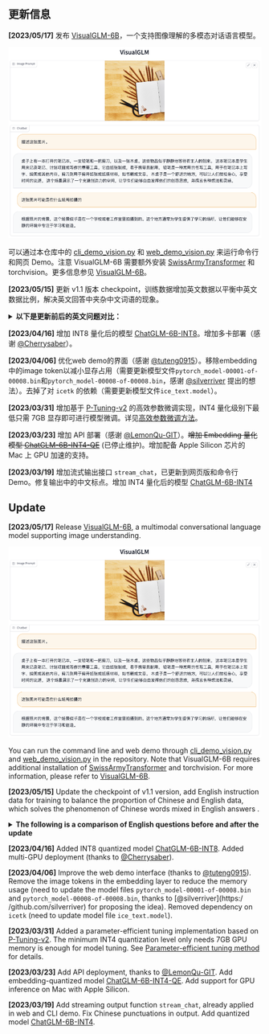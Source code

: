 ## 更新信息
**[2023/05/17]** 发布 [VisualGLM-6B](https://github.com/THUDM/VisualGLM-6B)，一个支持图像理解的多模态对话语言模型。

![](resources/visualglm.png)

可以通过本仓库中的 [cli_demo_vision.py](cli_demo_vision.py) 和 [web_demo_vision.py](web_demo_vision.py) 来运行命令行和网页 Demo。注意 VisualGLM-6B 需要额外安装 [SwissArmyTransformer](https://github.com/THUDM/SwissArmyTransformer/) 和 torchvision。更多信息参见 [VisualGLM-6B](https://github.com/THUDM/VisualGLM-6B)。

**[2023/05/15]** 更新 v1.1 版本 checkpoint，训练数据增加英文数据以平衡中英文数据比例，解决英文回答中夹杂中文词语的现象。

<details><summary><b>以下是更新前后的英文问题对比：</b></summary>

* 问题：Describe a time when you had to make a difficult decision.
  - v1.0:
  ![](resources/english-q1-old.png)
  - v1.1:
  ![](resources/english-q1-new.png)
* 问题：Describe the function of a computer motherboard
  - v1.0:
  ![](resources/english-q2-old.png)
  - v1.1: 
  ![](resources/english-q2-new.png)
* 问题：Develop a plan to reduce electricity usage in a home.
  - v1.0:
  ![](resources/english-q3-old.png)
  - v1.1:
  ![](resources/english-q3-new.png)
* 问题：未来的NFT，可能真实定义一种现实的资产，它会是一处房产，一辆汽车，一片土地等等，这样的数字凭证可能比真实的东西更有价值，你可以随时交易和使用，在虚拟和现实中无缝的让拥有的资产继续创造价值，未来会是万物归我所用，但不归我所有的时代。翻译成专业的英语
  - v1.0:
  ![](resources/english-q4-old.png)
  - v1.1:
  ![](resources/english-q4-new.png)
</details>

**[2023/04/16]** 增加 INT8 量化后的模型 [ChatGLM-6B-INT8](https://huggingface.co/THUDM/chatglm-6b-int8)。增加多卡部署（感谢 [@Cherrysaber](https://github.com/Cherrysaber)）。

**[2023/04/06]** 优化web demo的界面（感谢 [@tuteng0915](https://github.com/tuteng0915)）。移除embedding中的image token以减小显存占用（需要更新模型文件`pytorch_model-00001-of-00008.bin`和`pytorch_model-00008-of-00008.bin`，感谢 [@silverriver](https://github.com/silverriver) 提出的想法）。去掉了对 `icetk` 的依赖（需要更新模型文件`ice_text.model`）。

**[2023/03/31]** 增加基于 [P-Tuning-v2](https://github.com/THUDM/P-tuning-v2) 的高效参数微调实现，INT4 量化级别下最低只需 7GB 显存即可进行模型微调。详见[高效参数微调方法](ptuning/README.md)。

**[2023/03/23]** 增加 API 部署（感谢 [@LemonQu-GIT](https://github.com/LemonQu-GIT)）。~~增加 Embedding 量化模型 [ChatGLM-6B-INT4-QE](https://huggingface.co/THUDM/chatglm-6b-int4-qe)~~ (已停止维护)。增加配备 Apple Silicon 芯片的 Mac 上 GPU 加速的支持。

**[2023/03/19]** 增加流式输出接口 `stream_chat`，已更新到网页版和命令行 Demo。修复输出中的中文标点。增加 INT4 量化后的模型 [ChatGLM-6B-INT4](https://huggingface.co/THUDM/chatglm-6b-int4)


## Update
**[2023/05/17]** Release [VisualGLM-6B](https://github.com/THUDM/VisualGLM-6B), a multimodal conversational language model supporting image understanding.

![](resources/visualglm.png)

You can run the command line and web demo through [cli_demo_vision.py](cli_demo_vision.py) and [web_demo_vision.py](web_demo_vision.py) in the repository. Note that VisualGLM-6B requires additional installation of [SwissArmyTransformer](https://github.com/THUDM/SwissArmyTransformer/) and torchvision. For more information, please refer to  [VisualGLM-6B](https://github.com/THUDM/VisualGLM-6B).

**[2023/05/15]** Update the checkpoint of v1.1 version, add English instruction data for training to balance the proportion of Chinese and English data, which solves the phenomenon of Chinese words mixed in English answers .

<details><summary><b>The following is a comparison of English questions before and after the update</b></summary>

* Question: Describe a time when you had to make a difficult decision.
  - v1.0:
  ![](resources/english-q1-old.png)
  - v1.1:
  ![](resources/english-q1-new.png)
* Question: Describe the function of a computer motherboard
  - v1.0:
  ![](resources/english-q2-old.png)
  - v1.1:
  ![](resources/english-q2-new.png)
* Question: Develop a plan to reduce electricity usage in a home.
  - v1.0:
  ![](resources/english-q3-old.png)
  - v1.1:
  ![](resources/english-q3-new.png)
* Question：未来的NFT，可能真实定义一种现实的资产，它会是一处房产，一辆汽车，一片土地等等，这样的数字凭证可能比真实的东西更有价值，你可以随时交易和使用，在虚拟和现实中无缝的让拥有的资产继续创造价值，未来会是万物归我所用，但不归我所有的时代。翻译成专业的英语
  - v1.0:
  ![](resources/english-q4-old.png)
  - v1.1:
  ![](resources/english-q4-new.png)
</details>

**[2023/04/16]** Added INT8 quantized model [ChatGLM-6B-INT8](https://huggingface.co/THUDM/chatglm-6b-int8). Added multi-GPU deployment (thanks to [@Cherrysaber](https://github.com/Cherrysaber)).

**[2023/04/06]** Improve the web demo interface (thanks to [@tuteng0915](https://github.com/tuteng0915)). Remove the image tokens in the embedding layer to reduce the memory usage (need to update the model files `pytorch_model-00001-of-00008.bin` and `pytorch_model-00008-of-00008.bin`, thanks to [@silverriver](https:/ /github.com/silverriver) for proposing the idea). Removed dependency on `icetk` (need to update model file `ice_text.model`).

**[2023/03/31]** Added a parameter-efficient tuning implementation based on [P-Tuning-v2](https://github.com/THUDM/P-tuning-v2). The minimum INT4 quantization level only needs 7GB GPU memory is enough for model tuning. See [Parameter-efficient tuning method](ptuning/README.md) for details.

**[2023/03/23]** Add API deployment, thanks to [@LemonQu-GIT](https://github.com/LemonQu-GIT). Add embedding-quantized model [ChatGLM-6B-INT4-QE](https://huggingface.co/THUDM/chatglm-6b-int4-qe). Add support for GPU inference on Mac with Apple Silicon.

**[2023/03/19]** Add streaming output function `stream_chat`, already applied in web and CLI demo. Fix Chinese punctuations in output. Add quantized model [ChatGLM-6B-INT4](https://huggingface.co/THUDM/chatglm-6b-int4). 